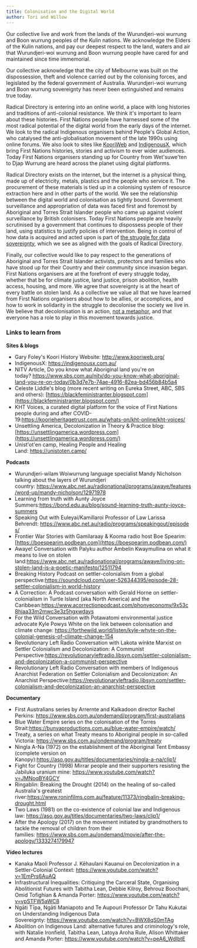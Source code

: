 ```yaml
---
title: Colonisation and the Digital World
author: Tori and Willow
---
```


Our collective live and work from the lands of the Wurundjeri-woi wurrung and
Boon wurrung peoples of the Kulin nations. We acknowledge the Elders of the
Kulin nations, and pay our deepest respect to the land, waters and air that
Wurundjeri-woi wurrung and Boon wurrung people have cared for and maintained
since time immemorial.

Our collective acknowledge that the city of Melbourne was built on the
dispossession, theft and violence carried out by the colonising forces, and
legislated by the federal government of Australia. Wurundjeri-woi wurrung and
Boon wurrung sovereignty has never been extinguished and remains true today.

Radical Directory is entering into an online world, a place with long histories
and traditions of anti-colonial resistance. We think it's important to learn
about these histories. First Nations people have harnessed some of the most
radical potential of the digital world from the early days of the internet. We
look to the radical Indigenous organisers behind People's Global Action, who
catalysed the anti-globalisation movement of the late 1990s using online forums.
We also look to sites
like [KooriWeb](http://www.kooriweb.org/) and [IndigenousX](https://indigenousx.com.au/),
which bring First Nations histories, stories and activism to ever wider
audiences. Today First Nations organisers standing up for Country from
Wet'suwe'ten to Djap Wurrung are heard across the planet using digital
platforms.

Radical Directory exists on the internet, but the internet is a physical thing,
made up of electricity, metals, plastics and the people who service it. The
procurement of these materials is tied up in a colonising system of resource
extraction here and in other parts of the world. We see the relationship between
the digital world and colonisation as tightly bound. Government surveillance and
appropriation of data was faced first and foremost by Aboriginal and Torres
Strait Islander people who came up against violent surveillance by British
colonisers. Today First Nations people are heavily scrutinised by a government
that continues to dispossess people of their land, using statistics to justify
policies of intervention. Being in control of how data is acquired and acted
upon is part
of [the struggle for data sovereignty](https://aiatsis.gov.au/publication/116530),
which we see as aligned with the goals of Radical Directory.

Finally, our collective would like to pay respect to the generations of
Aboriginal and Torres Strait Islander activists, protectors and families who
have stood up for their Country and their community since invasion began. First
Nations organisers are at the forefront of every struggle today, whether that be
for climate justice, land justice, prison abolition, health access, housing, and
more. We agree that sovereignty is at the heart of every battle on stolen land.
As a collective we value all that we have learned from First Nations organisers
about how to be allies, or accomplices, and how to work in solidarity in the
struggle to decolonise the society we live in. We believe that decolonisation is
an
action, [not a metaphor](https://unsettlingamerica.wordpress.com/2015/12/25/deconstructing-knowledge-decolonization-is-not-a-metaphor/),
and that everyone has a role to play in this movement towards justice.

### Links to learn from

**Sites & blogs**

- Gary Foley's Koori History Website: <http://www.kooriweb.org/>
- IndigenousX: <https://indigenousx.com.au/>
- NITV Article, Do you know what Aboriginal land you're on
  today? <https://www.sbs.com.au/nitv/do-you-know-what-aboriginal-land-you-re-on-today/0b3d7e7b-74ae-4916-82ea-bd456b84b5a4>
- Celeste Liddle's blog (more recent writing on Eureka Street, ABC, SBS and
  others): [https://blackfeministranter.blogspot.com](https://blackfeministranter.blogspot.com/)
- KHT Voices, a curated digital platform for the voice of First Nations people
  during and after
  COVID-19:<https://koorieheritagetrust.com.au/whats-on/kht-online/kht-voices/>
- Unsettling America, Decolonization in Theory & Practice
  blog:[https://unsettlingamerica.wordpress.com](https://unsettlingamerica.wordpress.com/)
- Unist'ot'en camp, Healing People and Healing Land: <https://unistoten.camp/>

**Podcasts**

- Wurundjeri-wilam Woiwurrung language specialist Mandy Nicholson talking about
  the layers of Wurundjeri
  country: <https://www.abc.net.au/radionational/programs/awaye/features/word-up/mandy-nicholson/12971978>
- Learning from truth with Aunty Joyce
  Summers:<https://bond.edu.au/blog/sound-learning-truth-aunty-joyce-summers>
- Speaking Out with Euleyai/Kamillaroi Professor of Law Larissa
  Behrendt: <https://www.abc.net.au/radio/programs/speakingout/episodes/>
- Frontier War Stories with Gamilaraay & Kooma radio host Boe
  Spearim:[https://boespearim.podbean.com](https://boespearim.podbean.com/)
- Awaye! Conversation with Palyku author Ambelin Kwaymullina on what it means to
  live on stolen
  land:<https://www.abc.net.au/radionational/programs/awaye/living-on-stolen-land-is-a-poetic-manifesto/12511794>
- Breaking History Podcast on settler-colonialism from a global
  perspective:[https://soundcloud.com/user-526344395/episode-28-settler-colonialism-in world-history](https://soundcloud.com/user-526344395/episode-28-settler-colonialism-in-world-history)
- A Correction: A Podcast conversation with Gerald Horne on settler-colonialism
  in Turtle Island (aka North America) and the
  Caribbean:<https://www.acorrectionpodcast.com/phonyeconomy/9x53c8hjaa33m2mwc3e3z5hgxwdays>
- For the Wild Conversation with Potawatomi environmental justice advocate Kyle
  Powys White on the link between colonisation and climate
  change: <https://forthewild.world/listen/kyle-whyte-on-the-colonial-genesis-of-climate-change-154>
- Revolutionary Left Radio Conversation with Lakota wínkte Marxist on Settler
  Colonialism and Decolonization: A Communist
  Perspective:<https://revolutionaryleftradio.libsyn.com/settler-colonialism-and-decolonization-a-communist-perspective>
- Revolutionary Left Radio Conversation with members of Indigenous Anarchist
  Federation on Settler Colonialism and Decolonization: An Anarchist
  Perspective:<https://revolutionaryleftradio.libsyn.com/settler-colonialism-and-decolonization-an-anarchist-perspective>

**Documentary**

- First Australians series by Arrernte and Kalkadoon director Rachel
  Perkins: <https://www.sbs.com.au/ondemand/program/first-australians>
- Blue Water Empire series on the colonisation of the Torres
  Strait:<https://bunyaproductions.com.au/blue-water-empire/watch/>
- Treaty, a series on what Treaty means to Aboriginal people in so-called
  Victoria: <https://www.sbs.com.au/ondemand/program/treaty>
- Ningla A-Na (1972) on the establishment of the Aboriginal Tent Embassy
  (complete version on
  Kanopy):<https://aso.gov.au/titles/documentaries/ningla-a-na/clip1/>
- Fight for Country (1998) Mirrar people and their supporters resisting the
  Jabiluka uranium mine: <https://www.youtube.com/watch?v=JMNoqBY4GCY>
- Ringablin: Breaking the Drought (2014) on the healing of so-called Australia's
  greatest
  river:<https://www.roninfilms.com.au/feature/11373/ringbalin-breaking-drought.html>
- Two Laws (1981) on the co-existence of colonial law and Indigenous
  law: <https://aso.gov.au/titles/documentaries/two-laws/clip1/>
- After the Apology (2017) on the movement initiated by grandmothers to tackle
  the removal of children from their
  families: <https://www.sbs.com.au/ondemand/movie/after-the-apology/1333274179947>

**Video lectures**

- Kanaka Maoli Professor J. Kēhaulani Kauanui on Decolonization in a
  Settler-Colonial Context: <https://www.youtube.com/watch?v=1EmPrs6AuAQ>
- Infrastructural Inequalities: Critiquing the Carceral State, Organising
  Abolitionist Futures with Tabitha Lean, Debbie Kilroy, Behrouz Boochani, Omid
  Tofighian & Amanda Porter: <https://www.youtube.com/watch?v=vpSTFW5aWC8>
- Ngāti Tīpa, Ngāti Maniapoto and Te Aupouri Professor Dr Tahu Kukutai on
  Understanding Indigenous Data
  Sovereignty: <https://www.youtube.com/watch?v=BWX8qS0mTAg>
- Abolition on Indigenous Land: alternative futures and criminology's role, with
  Natalie Ironfield, Tabitha Lean, Latoya Aroha Rule, Alison Whittaker and
  Amanda Porter: <https://www.youtube.com/watch?v=peA6_WdIbtE>
